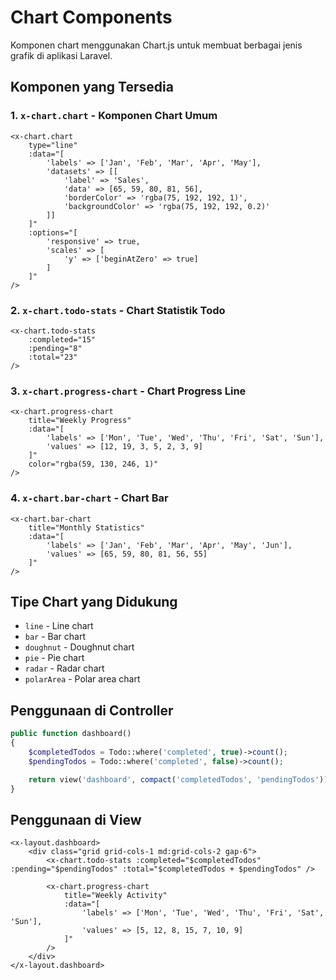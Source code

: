 # Chart Components

Komponen chart menggunakan Chart.js untuk membuat berbagai jenis grafik di aplikasi Laravel.

## Komponen yang Tersedia

### 1. `x-chart.chart` - Komponen Chart Umum

```blade
<x-chart.chart
    type="line"
    :data="[
        'labels' => ['Jan', 'Feb', 'Mar', 'Apr', 'May'],
        'datasets' => [[
            'label' => 'Sales',
            'data' => [65, 59, 80, 81, 56],
            'borderColor' => 'rgba(75, 192, 192, 1)',
            'backgroundColor' => 'rgba(75, 192, 192, 0.2)'
        ]]
    ]"
    :options="[
        'responsive' => true,
        'scales' => [
            'y' => ['beginAtZero' => true]
        ]
    ]"
/>
```

### 2. `x-chart.todo-stats` - Chart Statistik Todo

```blade
<x-chart.todo-stats
    :completed="15"
    :pending="8"
    :total="23"
/>
```

### 3. `x-chart.progress-chart` - Chart Progress Line

```blade
<x-chart.progress-chart
    title="Weekly Progress"
    :data="[
        'labels' => ['Mon', 'Tue', 'Wed', 'Thu', 'Fri', 'Sat', 'Sun'],
        'values' => [12, 19, 3, 5, 2, 3, 9]
    ]"
    color="rgba(59, 130, 246, 1)"
/>
```

### 4. `x-chart.bar-chart` - Chart Bar

```blade
<x-chart.bar-chart
    title="Monthly Statistics"
    :data="[
        'labels' => ['Jan', 'Feb', 'Mar', 'Apr', 'May', 'Jun'],
        'values' => [65, 59, 80, 81, 56, 55]
    ]"
/>
```

## Tipe Chart yang Didukung

-   `line` - Line chart
-   `bar` - Bar chart
-   `doughnut` - Doughnut chart
-   `pie` - Pie chart
-   `radar` - Radar chart
-   `polarArea` - Polar area chart

## Penggunaan di Controller

```php
public function dashboard()
{
    $completedTodos = Todo::where('completed', true)->count();
    $pendingTodos = Todo::where('completed', false)->count();

    return view('dashboard', compact('completedTodos', 'pendingTodos'));
}
```

## Penggunaan di View

```blade
<x-layout.dashboard>
    <div class="grid grid-cols-1 md:grid-cols-2 gap-6">
        <x-chart.todo-stats :completed="$completedTodos" :pending="$pendingTodos" :total="$completedTodos + $pendingTodos" />

        <x-chart.progress-chart
            title="Weekly Activity"
            :data="[
                'labels' => ['Mon', 'Tue', 'Wed', 'Thu', 'Fri', 'Sat', 'Sun'],
                'values' => [5, 12, 8, 15, 7, 10, 9]
            ]"
        />
    </div>
</x-layout.dashboard>
```
